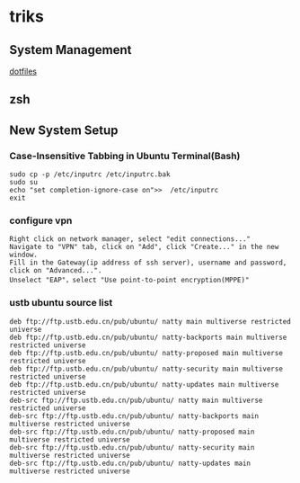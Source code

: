 triks
=====
## System Management
[dotfiles](http://dotfiles.github.com/)
## zsh
## New System Setup
### Case-Insensitive Tabbing in Ubuntu Terminal(Bash)
    sudo cp -p /etc/inputrc /etc/inputrc.bak
    sudo su
    echo "set completion-ignore-case on">>  /etc/inputrc
    exit
    
### configure vpn
    Right click on network manager, select "edit connections..."
    Navigate to "VPN" tab, click on "Add", click "Create..." in the new window.
    Fill in the Gateway(ip address of ssh server), username and password, click on "Advanced...".
    Unselect "EAP"，select "Use point-to-point encryption(MPPE)"

### ustb ubuntu source list
    deb ftp://ftp.ustb.edu.cn/pub/ubuntu/ natty main multiverse restricted universe
    deb ftp://ftp.ustb.edu.cn/pub/ubuntu/ natty-backports main multiverse restricted universe
    deb ftp://ftp.ustb.edu.cn/pub/ubuntu/ natty-proposed main multiverse restricted universe
    deb ftp://ftp.ustb.edu.cn/pub/ubuntu/ natty-security main multiverse restricted universe
    deb ftp://ftp.ustb.edu.cn/pub/ubuntu/ natty-updates main multiverse restricted universe
    deb-src ftp://ftp.ustb.edu.cn/pub/ubuntu/ natty main multiverse restricted universe
    deb-src ftp://ftp.ustb.edu.cn/pub/ubuntu/ natty-backports main multiverse restricted universe
    deb-src ftp://ftp.ustb.edu.cn/pub/ubuntu/ natty-proposed main multiverse restricted universe
    deb-src ftp://ftp.ustb.edu.cn/pub/ubuntu/ natty-security main multiverse restricted universe
    deb-src ftp://ftp.ustb.edu.cn/pub/ubuntu/ natty-updates main multiverse restricted universe